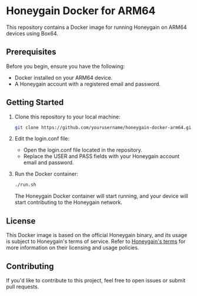 # Honeygain Docker for ARM64

This repository contains a Docker image for running Honeygain on ARM64 devices using Box64. 

## Prerequisites

Before you begin, ensure you have the following:

- Docker installed on your ARM64 device.
- A Honeygain account with a registered email and password.

## Getting Started

1. Clone this repository to your local machine:

   ```bash
   git clone https://github.com/yourusername/honeygain-docker-arm64.git
   ````

2. Edit the login.conf file:

   - Open the login.conf file located in the repository.
   - Replace the USER and PASS fields with your Honeygain account email and password.

3. Run the Docker container:

   ```bash
   ./run.sh
   ````

   The Honeygain Docker container will start running, and your device will start contributing to the Honeygain network.

## License

This Docker image is based on the official Honeygain binary, and its usage is subject to Honeygain's terms of service. Refer to [Honeygain's terms](https://www.honeygain.com/terms-of-use/) for more information on their licensing and usage policies.

## Contributing

If you'd like to contribute to this project, feel free to open issues or submit pull requests.
